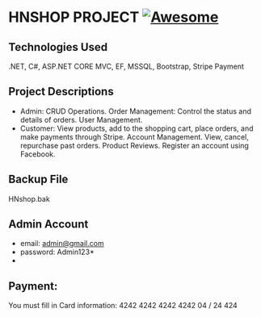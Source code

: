 # HNSHOP PROJECT [![Awesome](https://awesome.re/badge.svg)](https://awesome.re)

## Technologies Used
.NET, C#, ASP.NET CORE MVC, EF, MSSQL, Bootstrap, Stripe Payment

## Project Descriptions
- Admin: CRUD Operations. Order Management: Control the status and details
of orders. User Management.
- Customer: View products, add to the shopping cart, place orders, and make
payments through Stripe. Account Management. View, cancel, repurchase past
orders. Product Reviews. Register an account using Facebook.

## Backup File
HNshop.bak

## Admin Account
 + email: 	admin@gmail.com
 + password: 	Admin123*
 + 
## Payment:
You must fill in Card information:
4242 4242 4242 4242
04 / 24
424
